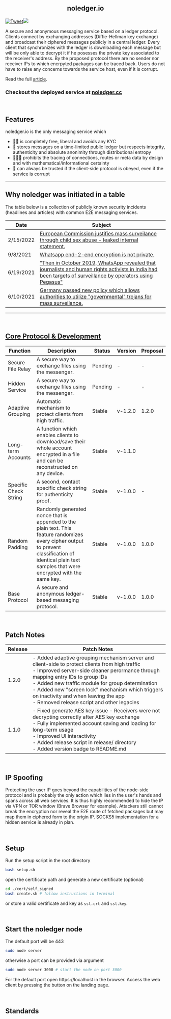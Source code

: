 <h2 align=center><strong><a ref="noledger.io">noledger.io</a></strong></h2> 

<!-- Badges -->
<!-- twitter -->
[![Tweet](https://img.shields.io/twitter/url/http/shields.io.svg?style=social)](https://twitter.com/intent/tweet?text=A%20secure%20and%20anonymous%20messaging%20service%20based%20on%20a%20public%20ledger%20protocol.&url=https://github.com/B0-B/noledger.io&hashtags=noledger,secure,ledger,messenger)<!-- version --><a name="stealth"><img src="https://img.shields.io/badge/Release%20-1.2.0-cyan.svg"/></a>

A secure and anonymous messaging service based on a ledger protocol. Clients connect by exchanging addresses (Diffie-Hellman key exchange) and broadcast their ciphered messages publicly in a central ledger. Every client that synchronizes with the ledger is downloading each message but will be only able to decrypt it if he posesses the private key associated to the receiver's address. By the proposed protocol there are no sender nor receiver IPs to which encrpyted packages can be traced back. Users do not have to raise any concerns towards the service host, even if it is corrupt. 

Read the full [article](https://github.com/B0-B/noledger.io/blob/main/docs/core/paper.md).

### Checkout the deployed service at [noledger.cc](https://noledger.cc/)

<br>

## Features
noledger.io is the only messaging service which

- 🤲🏽 is completely free, liberal and avoids any KYC
- 📜 stores messages on a time-limited public ledger but respects integrity, authenticity and absolute anonimity through distributional entropy
- 🕵🏽‍♂️ prohibits the tracing of connections, routes or meta data by design and with mathematical/informational certainty 
- 🔐 can always be trusted if the client-side protocol is obeyed, even if the service is corrupt

---

## Why noledger was initiated in a table
The table below is a collection of publicly known security incidents (headlines and articles) with common E2E messaging services. 

| Date | Subject |
|---|---|
|2/15/2022|[European Commission justifies mass surveilance through child sex abuse - leaked internal statement.](https://edri.org/wp-content/uploads/2022/03/2022-03-21-csam-avis-rsb-15-fevrier.pdf)|
|9/8/2021|[Whatsapp end-2-end encryption is not private.](https://arstechnica.com/gadgets/2021/09/whatsapp-end-to-end-encrypted-messages-arent-that-private-after-all/)|
|6/19/2021|["Then in October 2019, WhatsApp revealed that journalists and human rights activists in India had been targets of surveillance by operators using Pegasus"](https://hydnews.net/2021/07/what-is-pegasus-surveillance-and-why-it-needed-full-and-unbiased-investigation/)|
|6/10/2021|[Germany passed new policy which allows authorities to utilize "governmental" trojans for mass surveilance.](https://www.spiegel.de/netzwelt/netzpolitik/bundestag-genehmigt-staatstrojaner-fuer-alle-a-d01006d4-a530-41c9-ad69-21a3990acfa8)|
---

<br>

## [Core Protocol & Development](https://github.com/B0-B/noledger.io/blob/main/docs/development/development.md)
| Function | Description | Status | Version | Proposal |
|---|---|---|---|---|
| Secure File Relay | A secure way to exchange files using the messenger. | Pending | - | - |
| Hidden Service | A secure way to exchange files using the messenger. | Pending | - | - |
| Adaptive Grouping | Automatic mechanism to protect clients from high traffic. | Stable |v-1.2.0 | 1.2.0 |
| Long-term Accounts | A function which enables clients to download/save their whole account encrypted in a file and can be reconstructed on any device. | Stable | v-1.1.0 | |
| Specific Check String | A second, contact specific check string for authenticity proof. | Stable | v-1.0.0 | - |
| Random Padding | Randomly generated nonce that is appended to the plain text. This feature randomizes every cipher output to prevent classification of identical plain text samples that were encrypted with the same key. | Stable | v-1.0.0 | 1.0.0 |
| Base Protocol | A secure and anonymous ledger-based messaging protocol.  | Stable | v-1.0.0 | 1.0.0 |

<br>

## Patch Notes
| Release | Patch Notes|
|---|---|
|1.2.0| - Added adaptive grouping mechanism server and client-side to protect clients from high traffic <br> - Improved server-side cleaner perormance through mapping entry IDs to group IDs <br> - Added new traffic module for group determination <br> - Added new "screen lock" mechanism which triggers on inactivity and when leaving the app <br> - Removed release script and other legacies |
|1.1.0| - Fixed generate AES key issue - Receivers were not decrypting correctly after AES key exchange <br> - Fully implemented account saving and loading for long-term usage <br> - Improved UI interactivity <br> - Added release script in release/ directory <br> - Added version badge to README.md |


<br>

## IP Spoofing
Protecting the user IP goes beyond the capabilities of the node-side protocol and is probably the only action which lies in the user's hands and spans across all web services. It is thus highly recommended to hide the IP via VPN or TOR window (Brave Browser for example). Attackers still cannot break the encryption nor reveal the E2E route of fetched packages but may map them in ciphered form to the origin IP. SOCKS5 implementation for a hidden service is already in plan.

<br>

## Setup
Run the setup script in the root directory
```bash
bash setup.sh
```
open the certificate path and generate a new certificate (optional)
```bash
cd ./cert/self_signed
bash create.sh # follow instructions in terminal
```
or store a valid certificate and key as `ssl.crt` and `ssl.key`.

<br>

## Start the noledger node
The default port will be 443
```bash
sudo node server
```

otherwise a port can be provided via argument
```bash
sudo node server 3000 # start the node on port 3000
```

For the default port open https://localhost in the browser. Access the web client by pressing the button on the landing page.

<br>


## Standards

